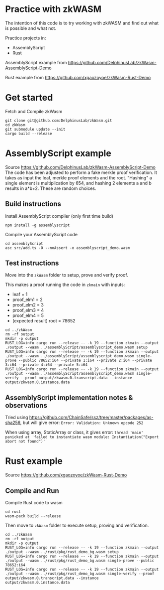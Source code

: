 # Practice with zkWASM

The intention of this code is to try working with zkWASM and find out what is possible and what not.

Practice projects in:
- AssemblyScript
- Rust

AssemblyScript example from https://github.com/DelphinusLab/zkWasm-AssemblyScript-Demo

Rust example from https://github.com/xgaozoyoe/zkWasm-Rust-Demo

# Get started

Fetch and Compile zkWasm

```
git clone git@github.com:DelphinusLab/zkWasm.git
cd zkWasm
git submodule update --init
cargo build --release
```

# AssemblyScript example 
Source https://github.com/DelphinusLab/zkWasm-AssemblyScript-Demo
The code has been adjusted to perform a fake merkle proof verification. It takes as input the leaf, merkle proof elements and the root. 
"Hashing" a single element is multiplication by 654, and hashing 2 elements a and b results in a*b+2. These are random choices. 

## Build instructions

Install AssemblyScript compiler (only first time build)

```
npm install -g assemblyscript
```

Compile your AssemblyScript code

```
cd assemblyScript
asc src/add.ts -O --noAssert -o assemblyscript_demo.wasm
```


## Test instructions

Move into the `zkWasm` folder to setup, prove and verify proof. 

This makes a proof running the code in `zkmain` with inputs:
- leaf = 1
- proof_elm1 = 2
- proof_elm2 = 3
- proof_elm3 = 4
- proof_elm4 = 5
- (expected result) root = 78652

```
cd ../zkWasm
rm -rf output
mkdir -p output
RUST_LOG=info cargo run --release -- -k 19 --function zkmain --output ./output --wasm ../assemblyScript/assemblyscript_demo.wasm setup
RUST_LOG=info cargo run --release -- -k 19 --function zkmain --output ./output --wasm ../assemblyScript/assemblyscript_demo.wasm single-prove --public 78652:i64 --private 1:i64 --private 2:i64 --private 3:i64 --private 4:i64 --private 5:i64
RUST_LOG=info cargo run --release -- -k 19 --function zkmain --output ./output --wasm ../assemblyScript/assemblyscript_demo.wasm single-verify --proof output/zkwasm.0.transcript.data --instance output/zkwasm.0.instance.data
```

## AssemblyScript implementation notes & observations

Tried using https://github.com/ChainSafe/ssz/tree/master/packages/as-sha256, but will give error: `Error: Validation: Unknown opcode 252`

When using array, StaticArray or class, it gives error: `thread 'main' panicked at 'failed to instantiate wasm module: Instantiation("Export abort not found")'`



# Rust example

Source https://github.com/xgaozoyoe/zkWasm-Rust-Demo

## Compile and Run

Compile Rust code to wasm
```
cd rust
wasm-pack build --release
```

Then move to `zkWasm` folder to execute setup, proving and verification.

```
cd ../zkWasm
rm -rf output
mkdir -p output
RUST_LOG=info cargo run --release -- -k 19 --function zkmain --output ./output --wasm ../rust/pkg/rust_demo_bg.wasm setup
RUST_LOG=info cargo run --release -- -k 19 --function zkmain --output ./output --wasm ../rust/pkg/rust_demo_bg.wasm single-prove --public 78652:i64
RUST_LOG=info cargo run --release -- -k 19 --function zkmain --output ./output --wasm ../rust/pkg/rust_demo_bg.wasm single-verify --proof output/zkwasm.0.transcript.data --instance output/zkwasm.0.instance.data
```
